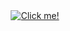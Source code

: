 <div align="center">
  <a href="https://isbendiyarovanezrin.github.io/MouseMoveShadow">
    <img title="Click me!" src="https://i.postimg.cc/T2HdDbPF/shadow.gif" />
  </a>
</div>

